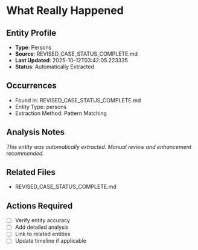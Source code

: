 # What Really Happened

## Entity Profile
- **Type**: Persons
- **Source**: REVISED_CASE_STATUS_COMPLETE.md
- **Last Updated**: 2025-10-12T03:42:05.223335
- **Status**: Automatically Extracted

## Occurrences
- Found in: REVISED_CASE_STATUS_COMPLETE.md
- Entity Type: persons
- Extraction Method: Pattern Matching

## Analysis Notes
*This entity was automatically extracted. Manual review and enhancement recommended.*

## Related Files
- REVISED_CASE_STATUS_COMPLETE.md

## Actions Required
- [ ] Verify entity accuracy
- [ ] Add detailed analysis
- [ ] Link to related entities
- [ ] Update timeline if applicable
